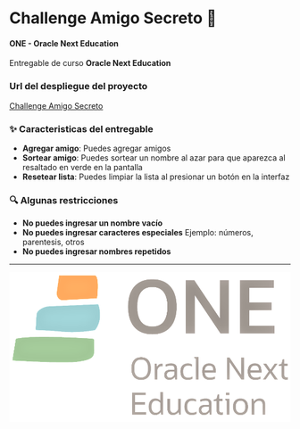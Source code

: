 # Challenge Amigo Secreto 🚀
#### ONE - Oracle Next Education
Entregable de curso **Oracle Next Education**

### Url del despliegue del proyecto
[Challenge Amigo Secreto](https://ferreiraxd.github.io/Challenge-Amigo-Secreto/)

### ✨ Caracteristicas del entregable

- **Agregar amigo**: Puedes agregar amigos  
- **Sortear amigo**: Puedes sortear un nombre al azar para que aparezca al resaltado en verde en la pantalla
- **Resetear lista**: Puedes limpiar la lista al presionar un botón en la interfaz

### 🔍 Algunas restricciones

- **No puedes ingresar un nombre vacío**
- **No puedes ingresar caracteres especiales** Ejemplo: números, parentesis, otros
- **No puedes ingresar nombres repetidos**
---
![logo Oracle Next Education](image.png)



